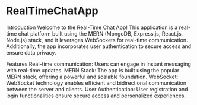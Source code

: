 # RealTimeChatApp

Introduction
Welcome to the Real-Time Chat App! This application is a real-time chat platform built using the MERN (MongoDB, Express.js, React.js, Node.js) stack, and it leverages WebSockets for real-time communication. Additionally, the app incorporates user authentication to secure access and ensure data privacy.

Features
Real-time communication: Users can engage in instant messaging with real-time updates.
MERN Stack: The app is built using the popular MERN stack, offering a powerful and scalable foundation.
WebSocket: WebSocket technology enables efficient and bidirectional communication between the server and clients.
User Authentication: User registration and login functionalities ensure secure access and personalized experiences.
